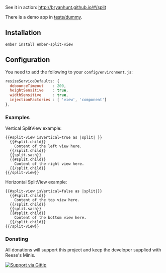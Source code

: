 
See it in action: http://bryanhunt.github.io/#/split

There is a demo app in [tests/dummy](https://github.com/BryanHunt/ember-split-view/tree/master/tests/dummy).

## Installation

```
ember install ember-split-view
```

## Configuration

You need to add the following to your `config/environment.js`:
```javascript
resizeServiceDefaults: {
  debounceTimeout    : 200,
  heightSensitive    : true,
  widthSensitive     : true,
  injectionFactories : [ 'view', 'component']
},
```

### Examples
Vertical SplitView example:

```
{{#split-view isVertical=true as |split| }}
  {{#split.child}}
    Content of the left view here.
  {{/split.child}}
  {{split.sash}}
  {{#split.child}}
    Content of the right view here.
  {{/split.child}}
{{/split-view}}
```

Horizontal SplitView example:

```
{{#split-view isVertical=false as |split|}}
  {{#split.child}}
    Content of the top view here.
  {{/split.child}}
  {{split.sash}}
  {{#split.child}}
    Content of the bottom view here.
  {{/split.child}}
{{/split-view}}
```

### Donating

All donations will support this project and keep the developer supplied with Reese's Minis.

[![Support via Gittip](https://rawgithub.com/twolfson/gittip-badge/0.2.0/dist/gittip.png)](https://www.gittip.com/BryanHunt/)

